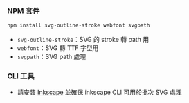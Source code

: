 ### NPM 套件
```bash
npm install svg-outline-stroke webfont svgpath
```
- `svg-outline-stroke`：SVG 的 stroke 轉 path 用
- `webfont`：SVG 轉 TTF 字型用
- `svgpath`：SVG path 處理

### CLI 工具
- 請安裝 [Inkscape](https://inkscape.org/) 並確保 inkscape CLI 可用於批次 SVG 處理

